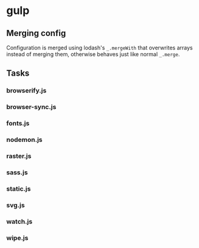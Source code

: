 # gulp

## Merging config

Configuration is merged using lodash's `_.mergeWith` that overwrites
arrays instead of merging them, otherwise behaves just like normal `_.merge`.

## Tasks

### browserify.js

### browser-sync.js

### fonts.js

### nodemon.js

### raster.js

### sass.js

### static.js

### svg.js

### watch.js

### wipe.js
